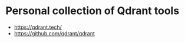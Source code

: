 # Personal collection of Qdrant tools

- <https://qdrant.tech/>
- <https://github.com/qdrant/qdrant>
